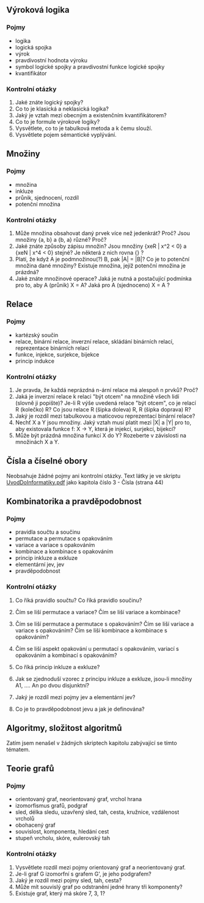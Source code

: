 ## Výroková logika
### Pojmy
- logika
- logická spojka
- výrok
- pravdivostní hodnota výroku
- symbol logické spojky a pravdivostní funkce logické spojky
- kvantifikátor
### Kontrolní otázky
1. Jaké znáte logický spojky?
2. Co to je klasická a neklasická logika?
3. Jaký je vztah mezi obecným a existenčním kvantifikátorem?
4. Co to je formule výrokové logiky?
5. Vysvětlete, co to je tabulková metoda a k čemu slouží.
6. Vysvětlete pojem sémantické vyplývání.

## Množiny
### Pojmy
- množina
- inkluze
- průnik, sjednocení, rozdíl
- potenční množina
### Kontrolní otázky
1. Může množina obsahovat daný prvek více než jedenkrát? Proč? Jsou množiny {a, b} a {b, a} různé? Proč?
2. Jaké znáte způsoby zápisu množin? Jsou množiny {xeR | x^2 < 0} a {xeN | x^4 < 0} stejné? Je některá z nich rovna {} ?
3. Platí, že když A je podmnožinou(?) B, pak |A| = |B|? Co je to potenční množina dané množiny? Existuje množina, jejíž potenční množina je prázdná?
4. Jaké znáte množinové operace? Jaká je nutná a postačující podmínka pro to, aby A (průnik) X = A? Jaká pro A (sjednoceno) X = A ?

## Relace
### Pojmy
- kartézský součin
- relace, binární relace, inverzní relace, skládání binárních relací, reprezentace binárních relací
- funkce, injekce, surjekce, bijekce
- princip indukce
### Kontrolní otázky
1. Je pravda, že každá neprázdná n-ární relace má alespoň n prvků? Proč?
2. Jaká je inverzní relace k relaci "být otcem" na množině všech lidí (slovně ji popište)? Je-li R výše uvedená relace "být otcem", co je relací R (kolečko) R? Co jsou relace R (šipka doleva) R, R (šipka doprava) R?
3. Jaký je rozdíl mezi tabulkovou a maticovou reprezentací binární relace?
4. Nechť X a Y jsou množiny. Jaký vztah musí platit mezi |X| a |Y| pro to, aby existovala funkce f: X -> Y, která je injekcí, surjekcí, bijekcí?
5. Může být prázdná množina funkcí X do Y? Rozeberte v závislosti na množinách X a Y.

## Čísla a číselné obory
Neobsahuje žádné pojmy ani kontrolní otázky. Text látky je ve skriptu [UvodDoInformatiky.pdf](https://github.com/FrostyX/School/raw/master/UDI/doc/UvodDoInformatiky.pdf) jako kapitola číslo 3 - Čísla (strana 44)

## Kombinatorika a pravděpodobnost
### Pojmy
- pravidla součtu a součinu
- permutace a permutace s opakováním
- variace a variace s opakováním
- kombinace a kombinace s opakováním
- princip inkluze a exkluze
- elementární jev, jev
- pravděpodobnost
### Kontrolní otázky
1. Co říká pravidlo součtu? Co říká pravidlo součinu?
2. Čím se liší permutace a variace? Čím se liší variace a kombinace?
3. Čím se liší permutace a permutace s opakováním? Čím se liší variace a variace s opakováním? Čím se liší kombinace a kombinace s opakováním?
4. Čím se liší aspekt opakování u permutací s opakováním, variací s opakováním a kombinací s opakováním?

1. Co říká princip inkluze a exkluze?
2. Jak se zjednoduší vzorec z principu inkluze a exkluze, jsou-li množiny A1, .... An po dvou disjunktní?
3. Jaký je rozdíl mezi pojmy jev a elementární jev?
4. Co je to pravděpodobnost jevu a jak je definována?

## Algoritmy, složitost algoritmů
Zatím jsem nenašel v žádných skriptech kapitolu zabývající se tímto tématem.

## Teorie grafů
### Pojmy
- orientovaný graf, neorientovaný graf, vrchol hrana
- izomorfismus grafů, podgraf
- sled, délka sledu, uzavřený sled, tah, cesta, kružnice, vzdálenost vrcholů
- obohacený graf
- souvislost, komponenta, hledání cest
- stupeň vrcholu, skóre, eulerovský tah
### Kontrolní otázky
1. Vysvětlete rozdíl mezi pojmy orientovaný graf a neorientovaný graf.
2. Je-li graf G izomorfní s grafem G', je jeho podgrafem?
3. Jaký je rozdíl mezi pojmy sled, tah, cesta?
4. Může mít souvislý graf po odstranění jedné hrany tři komponenty?
5. Existuje graf, který má skóre 7, 3, 1?
